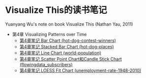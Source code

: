 # Visualize This的读书笔记

Yuanyang Wu's note on book Visualize This (Nathan Yau, 2011)



 - 第4章 Visualizing Patterns over Time
   - [第4章笔记 Bar Chart (hot-dog-contest-winners)](ch04-hot-dog-contest-winners)
   - [第4章笔记 Stacked Bar Chart (hot-dog-places)](ch04-hot-dog-places)
   - [第4章笔记 Line Chart (world-population)](ch04-world-population)
   - [第4章笔记 Scatter Point Chart和Candle Stick Chart (flowingdata_subscribers)](ch04-flowingdata_subscribers)
   - [第4章笔记 LOESS Fit Chart (unemployment-rate-1948-2010)](ch04-unemployment-rate-1948-2010)
